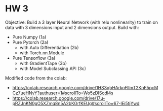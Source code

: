 # HW 3

Objective: Build a 3 layer Neural Network (with relu nonlinearity) to train on data with 3 dimensions input and 2 dimensions output.
Build with:
* Pure Numpy (1a)
* Pure Pytorch (2a)
   - with Auto Differentiation (2b)
   - with Torch.nn.Module
* Pure Tensorflow (3a)
   - with GradientTape (3b)
   - with Model Subclassing API (3c)

Modified code from the colab: 
* https://colab.research.google.com/drive/1HS3qbHArkqFlImT2KnF5pcMCz7ueHNvY?authuser=1#scrollTo=Wo5zDlScdl4s 
* https://colab.research.google.com/drive/17u-pRZJnKN0gO5XZmq8n5A2bKGrfKEUg#scrollTo=67-lEi5tjYwd 
